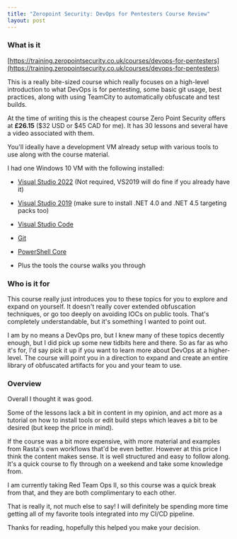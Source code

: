 ```yaml
---
title: "Zeropoint Security: DevOps for Pentesters Course Review"
layout: post
---
```


### What is it

[https://training.zeropointsecurity.co.uk/courses/devops-for-pentesters](https://training.zeropointsecurity.co.uk/courses/devops-for-pentesters)

This is a really bite-sized course which really focuses on a high-level introduction to what DevOps is for pentesting, some basic git usage, best practices, along with using TeamCity to automatically obfuscate and test builds.

At the time of writing this is the cheapest course Zero Point Security offers at **£26.15** ($32 USD or $45 CAD for me). It has 30 lessons and several have a video associated with them. 

You'll ideally have a development VM already setup with various tools to use along with the course material.

I had one Windows 10 VM with the following installed:

- [Visual Studio 2022](https://visualstudio.microsoft.com/downloads/) (Not required, VS2019 will do fine if you already have it)

- [Visual Studio 2019](https://learn.microsoft.com/en-us/visualstudio/releases/2019/history#release-dates-and-build-numbers) (make sure to install .NET 4.0 and .NET 4.5 targeting packs too)

- [Visual Studio Code](https://code.visualstudio.com/)

- [Git](https://git-scm.com/downloads)

- [PowerShell Core](https://github.com/PowerShell/PowerShell)

- Plus the tools the course walks you through

### Who is it for

This course really just introduces you to these topics for you to explore and expand on yourself. It doesn't really cover extended obfuscation techniques, or go too deeply on avoiding IOCs on public tools. That's completely understandable, but it's something I wanted to point out.

I am by no means a DevOps pro, but I knew many of these topics decently enough, but I did pick up some new tidbits here and there. So as far as who it's for, I'd say pick it up if you want to learn more about DevOps at a higher-level. The course will point you in a direction to expand and create an entire library of obfuscated artifacts for you and your team to use.

### Overview

Overall I thought it was good. 

Some of the lessons lack a bit in content in my opinion, and act more as a tutorial on how to install tools or edit build steps which leaves a bit to be desired (but keep the price in mind).

If the course was a bit more expensive, with more material and examples from Rasta's own workflows that'd be even better. However at this price I think the content makes sense. It is well structured and easy to follow along. It's a quick course to fly through on a weekend and take some knowledge from.

I am currently taking Red Team Ops II, so this course was a quick break from that, and they are both complimentary to each other.

That is really it, not much else to say! I will definitely be spending more time getting all of my favorite tools integrated into my CI/CD pipeline.

Thanks for reading, hopefully this helped you make your decision.
